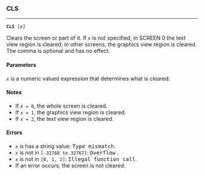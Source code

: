 ### CLS
***
<code><b>CLS</b> [<var>x</var>]</code>

Clears the screen or part of it. If <code><var>x</var></code> is not specified, in SCREEN 0 the text
view region is cleared; in other screens, the graphics view region is cleared.
The comma is optional and has no effect.

#### Parameters
<code><var>x</var></code> is a numeric valued expression that determines what is cleared:

#### Notes
* If <code><var>x</var> = 0</code>, the whole screen is cleared.
* If <code><var>x</var> = 1</code>, the graphics view region is cleared.
* If <code><var>x</var> = 2</code>, the text view region is cleared.

#### Errors
* <code><var>x</var></code> is has a string value: <samp>Type mismatch</samp>.
* <code><var>x</var></code> is not in `[-32768 to 32767]`: <samp>Overflow</samp> .
* <code><var>x</var></code> is not in `[0, 1, 2]`: <samp>Illegal function call</samp>.
* If an error occurs, the screen is not cleared.
